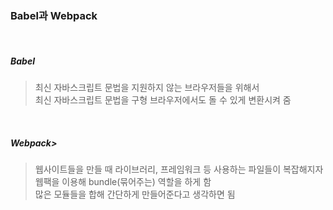 ### Babel과 Webpack

<br>

##### Babel

> 최신 자바스크립트 문법을 지원하지 않는 브라우저들을 위해서<br>
> 최신 자바스크립트 문법을 구형 브라우저에서도 돌 수 있게 변환시켜 줌

<br>

##### Webpack> 

> 웹사이트들을 만들 때 라이브러리, 프레임워크 등 사용하는 파일들이 복잡해지자<br>
> 웹팩을 이용해 bundle(묶어주는) 역할을 하게 함<br>
> 많은 모듈들을 합해 간단하게 만들어준다고 생각하면 됨